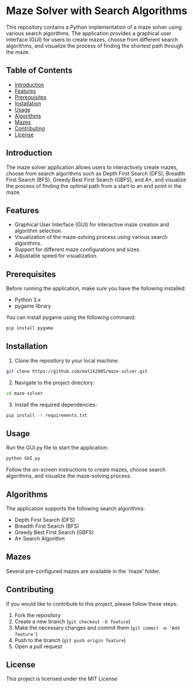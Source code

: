 # Maze Solver with Search Algorithms

This repository contains a Python implementation of a maze solver using various search algorithms. The application provides a graphical user interface (GUI) for users to create mazes, choose from different search algorithms, and visualize the process of finding the shortest path through the maze.

## Table of Contents
- [Introduction](#introduction)
- [Features](#features)
- [Prerequisites](#prerequisites)
- [Installation](#installation)
- [Usage](#usage)
- [Algorithms](#algorithms)
- [Mazes](#mazes)
- [Contributing](#contributing)
- [License](#license)

## Introduction

The maze solver application allows users to interactively create mazes, choose from search algorithms such as Depth First Search (DFS), Breadth First Search (BFS), Greedy Best First Search (GBFS), and A*, and visualize the process of finding the optimal path from a start to an end point in the maze.

## Features

- Graphical User Interface (GUI) for interactive maze creation and algorithm selection.
- Visualization of the maze-solving process using various search algorithms.
- Support for different maze configurations and sizes.
- Adjustable speed for visualization.

## Prerequisites

Before running the application, make sure you have the following installed:

- Python 3.x
- pygame library

You can install pygame using the following command:

```bash
pip install pygame
```

## Installation

1. Clone the repository to your local machine:

```bash
git clone https://github.com/malik2905/maze-solver.git
```

2. Navigate to the project directory:

```bash
cd maze-solver
```

3. Install the required dependencies:

```bash
pip install -r requirements.txt
```

## Usage

Run the GUI.py file to start the application:

```bash
python GUI.py
```

Follow the on-screen instructions to create mazes, choose search algorithms, and visualize the maze-solving process.

## Algorithms

The application supports the following search algorithms:

- Depth First Search (DFS)
- Breadth First Search (BFS)
- Greedy Best First Search (GBFS)
- A* Search Algorithm

## Mazes

Several pre-configured mazes are available in the 'maze' folder.

## Contributing

If you would like to contribute to this project, please follow these steps:

1. Fork the repository
2. Create a new branch (`git checkout -b feature`)
3. Make the necessary changes and commit them (`git commit -m 'Add feature'`)
4. Push to the branch (`git push origin feature`)
5. Open a pull request

## License

This project is licensed under the MIT License
